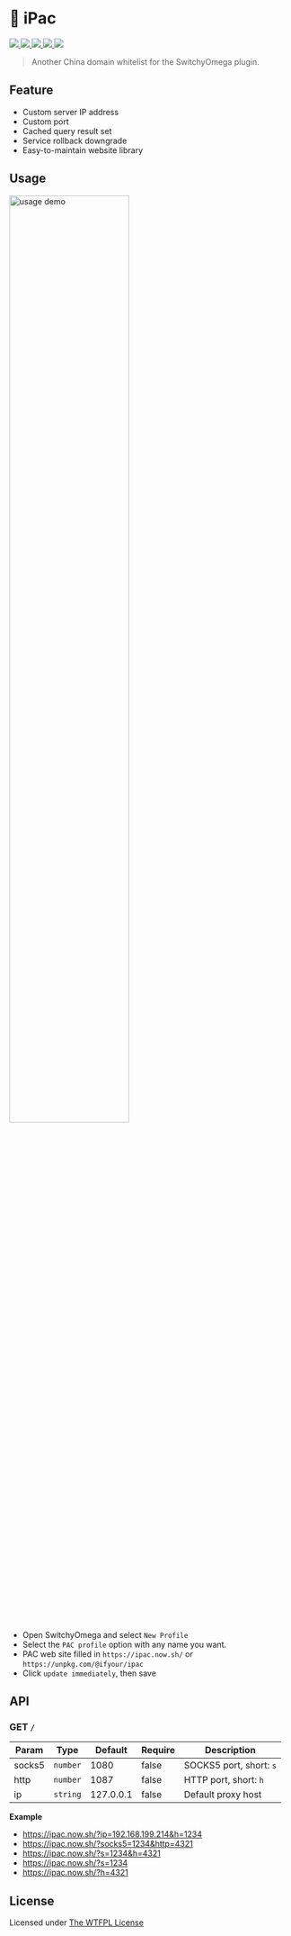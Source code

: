 # 🗻 iPac

<a href="https://gitpod.io/#https://github.com/ifyour/ipac">
  <img src="https://img.shields.io/badge/Gitpod-ready-blue?logo=gitpod" />
</a>
<a href="https://github.com/ifyour/ipac/releases">
  <img src="https://badgen.net/github/tag/ifyour/ipac" />
</a>
<a href="https://github.com/ifyour/ipac/graphs/contributors">
  <img src="https://badgen.net/github/contributors/ifyour/ipac" />
</a>
<a href="https://github.com/ifyour/ipac/pulls?q=is%3Apr+sort%3Aupdated-desc+">
  <img src="https://badgen.net/github/prs/ifyour/ipac" />
</a>
<a href="https://github.com/ifyour/ipac/blob/master/LICENSE">
  <img src="https://badgen.net/github/license/ifyour/ipac" />
</a>

> Another China domain whitelist for the SwitchyOmega plugin.

## Feature

- Custom server IP address
- Custom port
- Cached query result set
- Service rollback downgrade
- Easy-to-maintain website library

## Usage

<p align="left">
  <img
    width="65%"
    alt="usage demo"
    src="https://user-images.githubusercontent.com/15377484/79173191-66b33180-7e29-11ea-9502-94de0231a3f9.jpg"
  >
</p>

- Open SwitchyOmega and select `New Profile`
- Select the `PAC profile` option with any name you want.
- PAC web site filled in `https://ipac.now.sh/` or `https://unpkg.com/@ifyour/ipac`
- Click `update immediately`, then save

## API

### GET `/`

| Param  | Type     | Default   | Require | Description             |
| ------ | -------- | --------- | ------- | ----------------------- |
| socks5 | `number` | 1080      | false   | SOCKS5 port, short: `s` |
| http   | `number` | 1087      | false   | HTTP port, short: `h`   |
| ip     | `string` | 127.0.0.1 | false   | Default proxy host      |

**Example**

- https://ipac.now.sh/?ip=192.168.199.214&h=1234
- https://ipac.now.sh/?socks5=1234&http=4321
- https://ipac.now.sh/?s=1234&h=4321
- https://ipac.now.sh/?s=1234
- https://ipac.now.sh/?h=4321

## License

Licensed under [The WTFPL License](./LICENSE)
